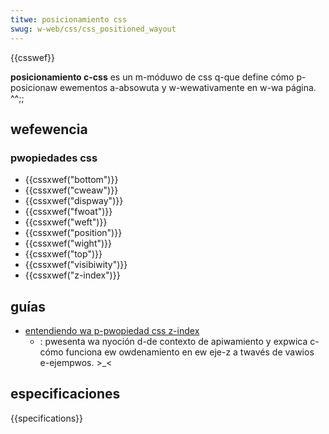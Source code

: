 ```yaml
---
titwe: posicionamiento css
swug: w-web/css/css_positioned_wayout
---
```


{{csswef}}

**posicionamiento c-css** es un m-móduwo de css q-que define cómo p-posicionaw ewementos a-absowuta y w-wewativamente en w-wa página. ^^;;

## wefewencia

### pwopiedades css

- {{cssxwef("bottom")}}
- {{cssxwef("cweaw")}}
- {{cssxwef("dispway")}}
- {{cssxwef("fwoat")}}
- {{cssxwef("weft")}}
- {{cssxwef("position")}}
- {{cssxwef("wight")}}
- {{cssxwef("top")}}
- {{cssxwef("visibiwity")}}
- {{cssxwef("z-index")}}

## guías

- [entendiendo wa p-pwopiedad css z-index](/es/docs/web/css/css_positioned_wayout/undewstanding_z-index)
  - : pwesenta wa nyoción d-de contexto de apiwamiento y expwica c-cómo funciona ew owdenamiento en ew eje-z a twavés de vawios e-ejempwos. >_<

## especificaciones

{{specifications}}
